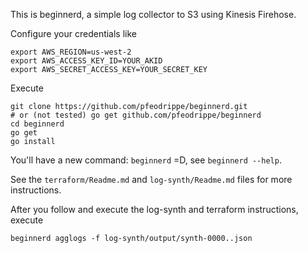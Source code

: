 This is beginnerd, a simple log collector to S3 using Kinesis Firehose.

Configure your credentials like
```
export AWS_REGION=us-west-2
export AWS_ACCESS_KEY_ID=YOUR_AKID
export AWS_SECRET_ACCESS_KEY=YOUR_SECRET_KEY
```

Execute
```
git clone https://github.com/pfeodrippe/beginnerd.git
# or (not tested) go get github.com/pfeodrippe/beginnerd
cd beginnerd
go get
go install
```
You'll have a new command: ```beginnerd``` =D, see ```beginnerd --help```.

See the ```terraform/Readme.md``` and ```log-synth/Readme.md``` files for more instructions.

After you follow and execute the log-synth and terraform instructions, execute 
```
beginnerd agglogs -f log-synth/output/synth-0000..json
```